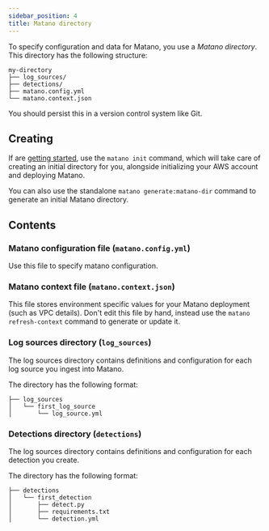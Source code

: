 ```yaml
---
sidebar_position: 4
title: Matano directory
---
```



To specify configuration and data for Matano, you use a *Matano directory*. This directory has the following structure:

```
my-directory
├── log_sources/
├── detections/
├── matano.config.yml
└── matano.context.json
```

You should persist this in a version control system like Git.

## Creating

If are [getting started](./getting-started.md), use the `matano init` command, which will take care of creating an initial directory for you, alongside initializing your AWS account and deploying Matano.

You can also use the standalone `matano generate:matano-dir` command to generate an initial Matano directory.

## Contents

### Matano configuration file (`matano.config.yml`)

Use this file to specify matano configuration.

### Matano context file (`matano.context.json`)

This file stores environment specific values for your Matano deployment (such as VPC details). Don't edit this file by hand, instead use the `matano refresh-context` command to generate or update it.

### Log sources directory (`log_sources`)

The log sources directory contains definitions and configuration for each log source you ingest into Matano.

The directory has the following format:

```
├── log_sources
│   └── first_log_source
│       └── log_source.yml
```

### Detections directory (`detections`)

The log sources directory contains definitions and configuration for each detection you create.

The directory has the following format:

```
├── detections
│   └── first_detection
│       ├── detect.py
│       ├── requirements.txt
│       └── detection.yml
```
